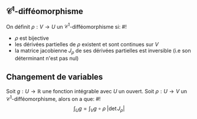 ## $\mathcal C^1$-difféomorphisme
On définit $\rho: V \to U$ un $\mathcal C^1$-difféomorphisme si: #!
- $\rho$ est bijective
- les dérivées partielles de $\rho$ existent et sont continues sur $V$
- la matrice jacobienne $J_\rho$ de ses dérivées partielles est inversible (i.e son déterminant n'est pas nul)
<!--ID: 1715790676172-->


## Changement de variables
Soit $g: U \to \mathbb R$ une fonction intégrable avec $U$ un ouvert. Soit $\rho: U \to V$ un $\mathcal C^1$-difféomorphisme, alors on a que: #!
$$\int_Ug = \int_Vg \circ \rho \;|\det J_\rho|$$
<!--ID: 1715790676175-->
